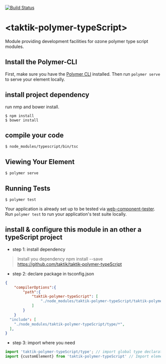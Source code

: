 [![Build Status](https://travis-ci.org/hubjac1/taktik-polymer-typescript.svg?branch=master)](https://travis-ci.org/hubjac1/taktik-polymer-typescript)

# \<taktik-polymer-typeScript\>


Module providing development facilities for ozone polymer type script modules.



## Install the Polymer-CLI

First, make sure you have the [Polymer CLI](https://www.npmjs.com/package/polymer-cli) installed. Then run `polymer serve` to serve your element locally.

## install project dependency

run nmp and bower install.
```
$ npm install
$ bower install
```

## compile your code

```
$ node_modules/typescript/bin/tsc
```

## Viewing Your Element

```
$ polymer serve
```

## Running Tests

```
$ polymer test
```

Your application is already set up to be tested via [web-component-tester](https://github.com/Polymer/web-component-tester). Run `polymer test` to run your application's test suite locally.


## install & configure this module in an other a typeScript project


- step 1: install dependency

> Install you dependency
> npm install --save https://github.com/taktik/taktik-polymer-typeScript


- step 2: declare package in tsconfig.json
```json
{
    "compilerOptions":{
        "path":{
            "taktik-polymer-typeScript": [
                "./node_modules/taktik-polymer-typeScript/taktik-polymer-typeScript"
            ]
        }
    }
  "include": [
    "./node_modules/taktik-polymer-typeScript/type/*",
  ],
}
```


- step 3: import where you need
```typescript
import 'taktik-polymer-typeScript/type'; // import global type declaration
import {customElement} from 'taktik-polymer-typeScript' // Import elements
```
